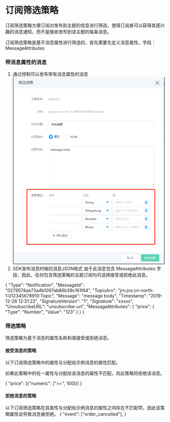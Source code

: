 # 订阅筛选策略

订阅筛选策略方便订阅对发布到主题的信息进行筛选，使得订阅者可以获得其感兴趣的消息通知，而不是接收发布到该主题的每条消息。

订阅筛选策略是基于消息属性进行筛选的，首先需要先定义消息属性，字段：MessageAttributes 

### 带消息属性的消息
1. 通过控制可以发布带有消息属性的消息
![创建](../../../../../image/Internet-Middleware/Notification-Service/订阅筛选策略1.png)
2. SDK发布消息时候的消息JSON格式
由于此消息包含 MessageAttributes 字段，因此，任何包含筛选策略的主题订阅均可选择接受或拒绝此消息。

{
   "Type": "Notification",
   "MessageId": "0279074ae73a4b1097ab86b39c161f44",
   "TopicArn": "jrn:jns:cn-north-1:012345678910:Topic",
   "Message": "message body",
   "Timestamp": "2019-12-26 12:31:22",
   "SignatureVersion": "1",
   "Signature": "xxxxx",
   "UnsubscribeURL": "unsubscribe-url",
   "MessageAttributes": {
      "price": {
         "Type": "Number",
         "Value": "123"
      }
   }
}

### 筛选策略
筛选策略为基于消息的属性名称和值接受或拒绝消息。

#### 接受消息的策略
以下订阅筛选策略中的属性与分配给示例消息的属性匹配。

如果此策略中的任一属性与分配给该消息的属性不匹配，则此策略将拒绝该消息。

{
   "price": [{"numeric": [">=", 100]}]
}
#### 拒绝消息的策略
以下订阅筛选策略在其属性与分配给示例消息的属性之间存在不匹配项，因此该策略属性会导致消息被拒绝。
{
   "event": ["order_cancelled"],
}

